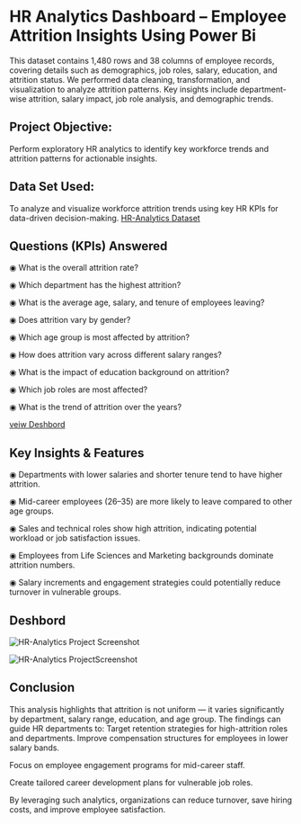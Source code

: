 # HR Analytics Dashboard – Employee Attrition Insights Using Power Bi 
This dataset contains 1,480 rows and 38 columns of employee records, covering details such as demographics, job roles, salary, education, and attrition status.
We performed data cleaning, transformation, and visualization to analyze attrition patterns.
Key insights include department-wise attrition, salary impact, job role analysis, and demographic trends.
## Project Objective:
Perform exploratory HR analytics to identify key workforce trends and attrition patterns for actionable insights.
## Data Set Used:
To analyze and visualize workforce attrition trends using key HR KPIs for data-driven decision-making.
<a href = "https://github.com/Abdulkareem399/HR-Analytics-Power-Bi-Deshbord/blob/main/HR_Analytics.csv">HR-Analytics Dataset</a>

## Questions (KPIs) Answered
◉ What is the overall attrition rate?

◉ Which department has the highest attrition?

◉ What is the average age, salary, and tenure of employees leaving?

◉ Does attrition vary by gender?

◉ Which age group is most affected by attrition?

◉ How does attrition vary across different salary ranges?

◉ What is the impact of education background on attrition?

◉ Which job roles are most affected?

◉ What is the trend of attrition over the years?

<a href="https://github.com/Abdulkareem399/HR-Analytics-Power-Bi-Deshbord/blob/main/HR-Analytics%20ProjectScreenshot.jpg">veiw Deshbord</a>

## Key Insights & Features
◉ Departments with lower salaries and shorter tenure tend to have higher attrition.

◉ Mid-career employees (26–35) are more likely to leave compared to other age groups.

◉ Sales and technical roles show high attrition, indicating potential workload or job satisfaction issues.

◉ Employees from Life Sciences and Marketing backgrounds dominate attrition numbers.

◉ Salary increments and engagement strategies could potentially reduce turnover in vulnerable groups.

## Deshbord 

![HR-Analytics Project Screenshot](https://github.com/user-attachments/assets/5cfdb1e1-00e7-4973-afcb-2a438d4ce9d4)

![HR-Analytics ProjectScreenshot](https://github.com/user-attachments/assets/4caba6ea-0300-47fb-8f83-6987a801722a)

## Conclusion

This analysis highlights that attrition is not uniform — it varies significantly by department, salary range, education, and age group.
The findings can guide HR departments to:
Target retention strategies for high-attrition roles and departments.
Improve compensation structures for employees in lower salary bands.

Focus on employee engagement programs for mid-career staff.

Create tailored career development plans for vulnerable job roles.

By leveraging such analytics, organizations can reduce turnover, save hiring costs, and improve employee satisfaction.

